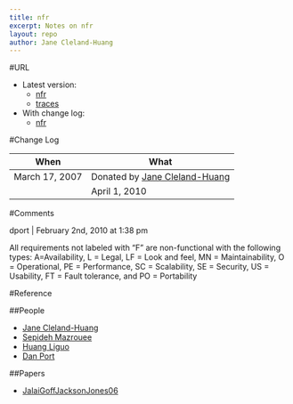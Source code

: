 ```yaml
---
title: nfr
excerpt: Notes on nfr
layout: repo
author: Jane Cleland-Huang
---
```



#URL

  * Latest version: 
    * [nfr](https://terapromise.csc.ncsu.edu:8443/svn/repo/requirements/nfr/nfr.arff)
    * [traces](https://terapromise.csc.ncsu.edu:8443/svn/repo/requirements/nfr/P(1-10)_NFR_FR_trace)
  * With change log:
    * [nfr](https://terapromise.csc.ncsu.edu:8443/svn/repo/requirements/nfr/)

#Change Log

When | What
---- | ----
March 17, 2007 | Donated by [Jane Cleland-Huang](JaneClelandHuang)
|| April 1, 2010 || (Additional NFR dataset) Donated by [Sepideh Mazrouee](SepidehMazrouee), [Huang Liguo](HuangLiguo), [Dan Port](DanPort)||

#Comments

dport | February 2nd, 2010 at 1:38 pm

All requirements not labeled with “F” are non-functional with the following types:
A=Availability, L = Legal, LF = Look and feel, MN = Maintainability, O = Operational, PE = Performance, SC = Scalability, SE = Security, US = Usability, FT = Fault tolerance, and PO = Portability

#Reference

##People

 * [Jane Cleland-Huang](JaneClelandHuang)
 * [Sepideh Mazrouee](SepidehMazrouee)
 * [Huang Liguo](HuangLiguo)
 * [Dan Port](DanPort)

##Papers

 * [JalaiGoffJacksonJones06](ClelandHuang06a)
